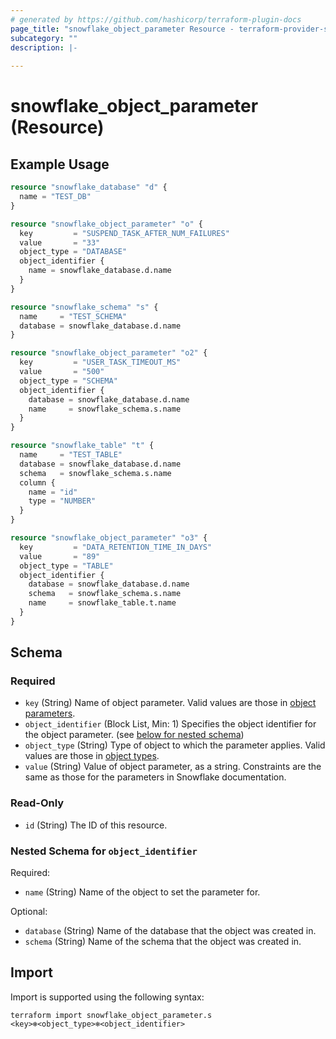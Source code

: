 ```yaml
---
# generated by https://github.com/hashicorp/terraform-plugin-docs
page_title: "snowflake_object_parameter Resource - terraform-provider-snowflake"
subcategory: ""
description: |-
  
---
```


# snowflake_object_parameter (Resource)



## Example Usage

```terraform
resource "snowflake_database" "d" {
  name = "TEST_DB"
}

resource "snowflake_object_parameter" "o" {
  key         = "SUSPEND_TASK_AFTER_NUM_FAILURES"
  value       = "33"
  object_type = "DATABASE"
  object_identifier {
    name = snowflake_database.d.name
  }
}

resource "snowflake_schema" "s" {
  name     = "TEST_SCHEMA"
  database = snowflake_database.d.name
}

resource "snowflake_object_parameter" "o2" {
  key         = "USER_TASK_TIMEOUT_MS"
  value       = "500"
  object_type = "SCHEMA"
  object_identifier {
    database = snowflake_database.d.name
    name     = snowflake_schema.s.name
  }
}

resource "snowflake_table" "t" {
  name     = "TEST_TABLE"
  database = snowflake_database.d.name
  schema   = snowflake_schema.s.name
  column {
    name = "id"
    type = "NUMBER"
  }
}

resource "snowflake_object_parameter" "o3" {
  key         = "DATA_RETENTION_TIME_IN_DAYS"
  value       = "89"
  object_type = "TABLE"
  object_identifier {
    database = snowflake_database.d.name
    schema   = snowflake_schema.s.name
    name     = snowflake_table.t.name
  }
}
```

<!-- schema generated by tfplugindocs -->
## Schema

### Required

- `key` (String) Name of object parameter. Valid values are those in [object parameters](https://docs.snowflake.com/en/sql-reference/parameters.html#object-parameters).
- `object_identifier` (Block List, Min: 1) Specifies the object identifier for the object parameter. (see [below for nested schema](#nestedblock--object_identifier))
- `object_type` (String) Type of object to which the parameter applies. Valid values are those in [object types](https://docs.snowflake.com/en/sql-reference/parameters.html#object-types).
- `value` (String) Value of object parameter, as a string. Constraints are the same as those for the parameters in Snowflake documentation.

### Read-Only

- `id` (String) The ID of this resource.

<a id="nestedblock--object_identifier"></a>
### Nested Schema for `object_identifier`

Required:

- `name` (String) Name of the object to set the parameter for.

Optional:

- `database` (String) Name of the database that the object was created in.
- `schema` (String) Name of the schema that the object was created in.

## Import

Import is supported using the following syntax:

```shell
terraform import snowflake_object_parameter.s <key>❄️<object_type>❄️<object_identifier>
```
